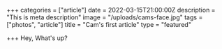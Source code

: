 +++
categories = ["article"]
date = 2022-03-15T21:00:00Z
description = "This is meta description"
image = "/uploads/cams-face.jpg"
tags = ["photos", "article"]
title = "Cam's first article"
type = "featured"

+++
Hey, What's up?